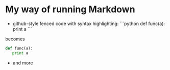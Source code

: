 # My way of running Markdown #

* github-style fenced code with syntax highlighting:
    \`\`\`python
    def func(a):
       print a
    \`\`\`
   
becomes

```python
def func(a):
   print a
```

* and more
